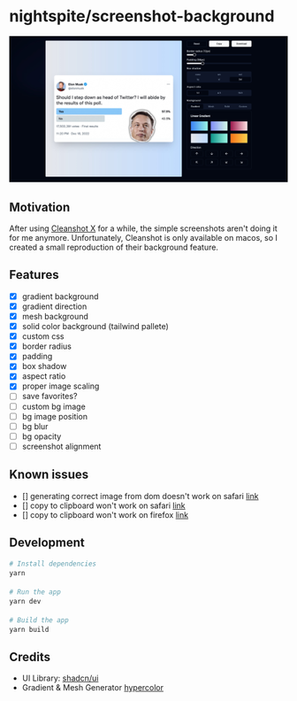 # nightspite/screenshot-background

![Screenshot](public/og.jpg)

## Motivation

After using [Cleanshot X](https://cleanshot.com/) for a while, the simple screenshots aren't doing it for me anymore. Unfortunately, Cleanshot is only available on macos, so I created a small reproduction of their background feature.

## Features

- [x] gradient background
- [x] gradient direction
- [x] mesh background
- [x] solid color background (tailwind pallete)
- [x] custom css
- [x] border radius
- [x] padding
- [x] box shadow
- [x] aspect ratio
- [x] proper image scaling
- [ ] save favorites?
- [ ] custom bg image
- [ ] bg image position
- [ ] bg blur
- [ ] bg opacity
- [ ] screenshot alignment

## Known issues

- [] generating correct image from dom doesn't work on safari [link](https://github.com/tsayen/dom-to-image#browsers)
- [] copy to clipboard won't work on safari [link](https://developer.mozilla.org/en-US/docs/Web/API/Clipboard)
- [] copy to clipboard won't work on firefox [link](https://developer.mozilla.org/en-US/docs/Web/API/Clipboard)

## Development

```bash
# Install dependencies
yarn

# Run the app
yarn dev

# Build the app
yarn build
```

## Credits

- UI Library: [shadcn/ui](https://ui.shadcn.com/)
- Gradient & Mesh Generator [hypercolor](https://hypercolor.dev/)
